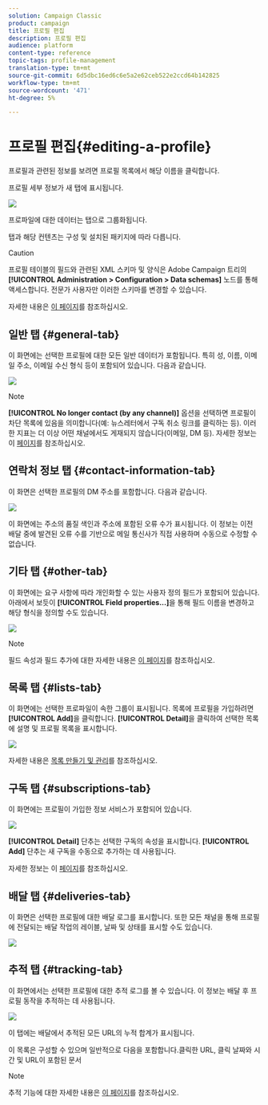 ```yaml
---
solution: Campaign Classic
product: campaign
title: 프로필 편집
description: 프로필 편집
audience: platform
content-type: reference
topic-tags: profile-management
translation-type: tm+mt
source-git-commit: 6d5dbc16ed6c6e5a2e62ceb522e2ccd64b142825
workflow-type: tm+mt
source-wordcount: '471'
ht-degree: 5%

---
```



# 프로필 편집{#editing-a-profile}

프로필과 관련된 정보를 보려면 프로필 목록에서 해당 이름을 클릭합니다.

프로필 세부 정보가 새 탭에 표시됩니다.

![](assets/s_user_recipient_edit.png)

프로파일에 대한 데이터는 탭으로 그룹화됩니다.

탭과 해당 컨텐츠는 구성 및 설치된 패키지에 따라 다릅니다.

>[!CAUTION]
>
>프로필 테이블의 필드와 관련된 XML 스키마 및 양식은 Adobe Campaign 트리의 **[!UICONTROL Administration > Configuration > Data schemas]** 노드를 통해 액세스합니다. 전문가 사용자만 이러한 스키마를 변경할 수 있습니다.
>
>자세한 내용은 [이 페이지](../../configuration/using/about-schema-edition.md)를 참조하십시오.

## 일반 탭 {#general-tab}

이 화면에는 선택한 프로필에 대한 모든 일반 데이터가 포함됩니다. 특히 성, 이름, 이메일 주소, 이메일 수신 형식 등이 포함되어 있습니다. 다음과 같습니다.

![](assets/s_ncs_user_profile_general_tab.png)

>[!NOTE]
>
>**[!UICONTROL No longer contact (by any channel)]** 옵션을 선택하면 프로필이차단 목록에 있음을 의미합니다(예: 뉴스레터에서 구독 취소 링크를 클릭하는 등). 이러한 지표는 더 이상 어떤 채널에서도 게재되지 않습니다(이메일, DM 등). 자세한 정보는 이 [페이지](../../delivery/using/understanding-quarantine-management.md)를 참조하십시오.

## 연락처 정보 탭 {#contact-information-tab}

이 화면은 선택한 프로필의 DM 주소를 포함합니다. 다음과 같습니다.

![](assets/s_ncs_user_profile_details_tab.png)

이 화면에는 주소의 품질 색인과 주소에 포함된 오류 수가 표시됩니다. 이 정보는 이전 배달 중에 발견된 오류 수를 기반으로 메일 통신사가 직접 사용하며 수동으로 수정할 수 없습니다.

## 기타 탭 {#other-tab}

이 화면에는 요구 사항에 따라 개인화할 수 있는 사용자 정의 필드가 포함되어 있습니다. 아래에서 보듯이 **[!UICONTROL Field properties...]**&#x200B;을 통해 필드 이름을 변경하고 해당 형식을 정의할 수도 있습니다.

![](assets/s_ncs_user_profile_others_tab.png)

>[!NOTE]
>
>필드 속성과 필드 추가에 대한 자세한 내용은 [이 페이지](../../configuration/using/new-field-wizard.md)를 참조하십시오.

## 목록 탭 {#lists-tab}

이 화면에는 선택한 프로파일이 속한 그룹이 표시됩니다. 목록에 프로필을 가입하려면 **[!UICONTROL Add]**&#x200B;을 클릭합니다. **[!UICONTROL Detail]**&#x200B;을 클릭하여 선택한 목록에 설명 및 프로필 목록을 표시합니다.

![](assets/s_ncs_user_profile_groups_tab_details.png)

자세한 내용은 [목록 만들기 및 관리](../../platform/using/creating-and-managing-lists.md)를 참조하십시오.

## 구독 탭 {#subscriptions-tab}

이 화면에는 프로필이 가입한 정보 서비스가 포함되어 있습니다.

![](assets/s_ncs_user_profile_subscript_tab_details.png)

**[!UICONTROL Detail]** 단추는 선택한 구독의 속성을 표시합니다. **[!UICONTROL Add]** 단추는 새 구독을 수동으로 추가하는 데 사용됩니다.

자세한 정보는 이 [페이지](../../delivery/using/managing-subscriptions.md)를 참조하십시오.

## 배달 탭 {#deliveries-tab}

이 화면은 선택한 프로필에 대한 배달 로그를 표시합니다. 또한 모든 채널을 통해 프로필에 전달되는 배달 작업의 레이블, 날짜 및 상태를 표시할 수도 있습니다.

![](assets/s_ncs_user_profile_delivery_tab.png)

## 추적 탭 {#tracking-tab}

이 화면에서는 선택한 프로필에 대한 추적 로그를 볼 수 있습니다. 이 정보는 배달 후 프로필 동작을 추적하는 데 사용됩니다.

![](assets/s_ncs_user_profile_tracking_tab.png)

이 탭에는 배달에서 추적된 모든 URL의 누적 합계가 표시됩니다.

이 목록은 구성할 수 있으며 일반적으로 다음을 포함합니다.클릭한 URL, 클릭 날짜와 시간 및 URL이 포함된 문서

>[!NOTE]
>
>추적 기능에 대한 자세한 내용은 [이 페이지](../../delivery/using/delivery-dashboard.md)를 참조하십시오.

